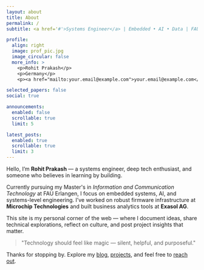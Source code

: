 ```yaml
---
layout: about
title: About
permalink: /
subtitle: <a href='#'>Systems Engineer</a> | Embedded • AI • Data | FAU Erlangen

profile:
  align: right
  image: prof_pic.jpg
  image_circular: false
  more_info: >
    <p>Rohit Prakash</p>
    <p>Germany</p>
    <p><a href="mailto:your.email@example.com">your.email@example.com</a></p>

selected_papers: false
social: true

announcements:
  enabled: false
  scrollable: true
  limit: 5

latest_posts:
  enabled: true
  scrollable: true
  limit: 3
---
```


Hello, I’m **Rohit Prakash** — a systems engineer, deep tech enthusiast, and someone who believes in learning by building.

Currently pursuing my Master's in _Information and Communication Technology_ at FAU Erlangen, I focus on embedded systems, AI, and systems-level engineering. I’ve worked on robust firmware infrastructure at **Microchip Technologies** and built business analytics tools at **Exasol AG**.

This site is my personal corner of the web — where I document ideas, share technical explorations, reflect on culture, and post project insights that matter.

> "Technology should feel like magic — silent, helpful, and purposeful."

Thanks for stopping by. Explore my [blog](/blog/), [projects](/projects/), and feel free to [reach out](/about/#profile).
